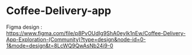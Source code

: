 # Coffee-Delivery-app

Figma design : https://www.figma.com/file/p8PvOUdIg9ShA0eyIk1nEw/Coffee-Delivery-App-Exploration-(Community)?type=design&node-id=0-1&mode=design&t=8LcWQ9QwAsNb24i9-0
